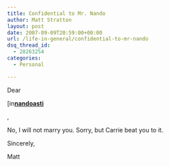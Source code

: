 ```yaml
---
title: Confidential to Mr. Nando
author: Matt Stratton
layout: post
date: 2007-09-09T20:59:00+00:00
url: /life-in-general/confidential-to-mr-nando
dsq_thread_id:
  - 28263254
categories:
  - Personal

---
```

Dear 

<div class="ljuser">
  <a href="https://nandoasti.livejournal.com/profile"><img width="17" height="17" src="https://stat.livejournal.com/img/userinfo.gif" alt="[info]" style="border:0 none;vertical-align:bottom;" /></a><a href="https://nandoasti.livejournal.com/"><b>nandoasti</b></a>
</div>

,

No, I will not marry you. Sorry, but Carrie beat you to it.

Sincerely,

Matt